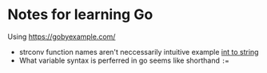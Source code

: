 # Notes for learning Go

Using https://gobyexample.com/

- strconv function names aren't neccessarily intuitive example [int to string](https://golang.org/pkg/strconv/#Itoa)
- What variable syntax is perferred in go seems like shorthand `:=`
